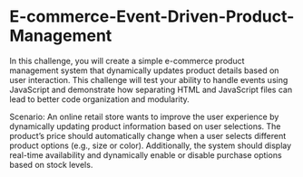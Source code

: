 # E-commerce-Event-Driven-Product-Management

In this challenge, you will create a simple e-commerce product management system that dynamically updates product details based on user interaction. This challenge will test your ability to handle events using JavaScript and demonstrate how separating HTML and JavaScript files can lead to better code organization and modularity.

Scenario: An online retail store wants to improve the user experience by dynamically updating product information based on user selections. The product’s price should automatically change when a user selects different product options (e.g., size or color). Additionally, the system should display real-time availability and dynamically enable or disable purchase options based on stock levels.
